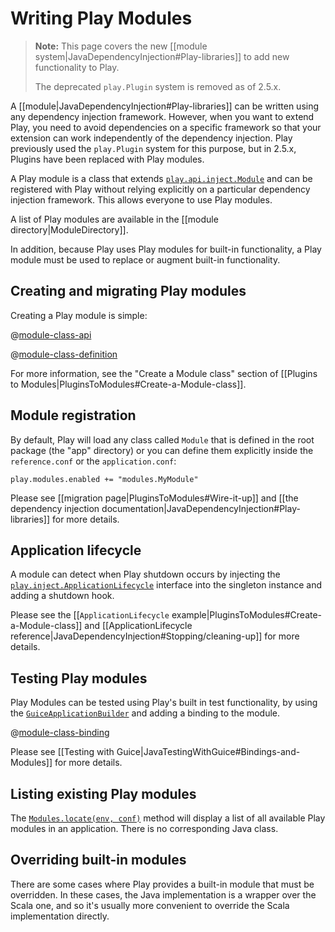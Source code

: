 <!--- Copyright (C) 2009-2017 Lightbend Inc. <https://www.lightbend.com> -->
# Writing Play Modules

> **Note:** This page covers the new [[module system|JavaDependencyInjection#Play-libraries]] to add new functionality to Play.
>
> The deprecated `play.Plugin` system is removed as of 2.5.x.  

A [[module|JavaDependencyInjection#Play-libraries]] can be written using any dependency injection framework.  However, when you want to extend Play, you need to avoid dependencies on a specific framework so that your extension can work independently of the dependency injection.  Play previously used the `play.Plugin` system for this purpose, but in 2.5.x, Plugins have been replaced with Play modules.
 
 A Play module is a class that extends [`play.api.inject.Module`](api/scala/play/api/inject/Module.html) and can be registered with Play without relying explicitly on a particular dependency injection framework.  This allows everyone to use Play modules.

A list of Play modules are available in the [[module directory|ModuleDirectory]].

In addition, because Play uses Play modules for built-in functionality, a Play module must be used to replace or augment built-in functionality.

## Creating and migrating Play modules

Creating a Play module is simple:

@[module-class-api](code/javaguide/advanced/extending/MyApi.java)

@[module-class-definition](code/javaguide/advanced/extending/MyModule.java)

For more information, see the "Create a Module class" section of [[Plugins to Modules|PluginsToModules#Create-a-Module-class]].

## Module registration

By default, Play will load any class called `Module` that is defined in the root package (the "app" directory) or
you can define them explicitly inside the `reference.conf` or the `application.conf`:

```
play.modules.enabled += "modules.MyModule"
```

Please see [[migration page|PluginsToModules#Wire-it-up]] and [[the dependency injection documentation|JavaDependencyInjection#Play-libraries]] for more details.

## Application lifecycle

A module can detect when Play shutdown occurs by injecting the [`play.inject.ApplicationLifecycle`](api/java/play/inject/ApplicationLifecycle.html) interface into the singleton instance and adding a shutdown hook.

Please see the [[`ApplicationLifecycle` example|PluginsToModules#Create-a-Module-class]] and [[ApplicationLifecycle reference|JavaDependencyInjection#Stopping/cleaning-up]] for more details.

## Testing Play modules

Play Modules can be tested using Play's built in test functionality, by using the [`GuiceApplicationBuilder`](api/java/play/inject/guice/GuiceApplicationBuilder.html) and adding a binding to the module. 

@[module-class-binding](code/javaguide/advanced/extending/JavaExtendingPlay.java)

Please see [[Testing with Guice|JavaTestingWithGuice#Bindings-and-Modules]] for more details.

## Listing existing Play modules

The [`Modules.locate(env, conf)`](api/scala/play/api/inject/Modules$.html) method will display a list of all available Play modules in an application.  There is no corresponding Java class.

## Overriding built-in modules

There are some cases where Play provides a built-in module that must be overridden.  In these cases, the Java implementation is a wrapper over the Scala one, and so it's usually more convenient to override the Scala implementation directly.
